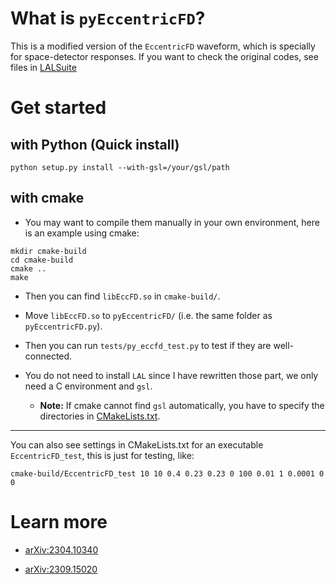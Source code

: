 # What is `pyEccentricFD`?

This is a modified version of the `EccentricFD` waveform, which is specially for space-detector responses. 
If you want to check the original codes, see files in [LALSuite](https://github.com/lscsoft/lalsuite/tree/master/lalsimulation/lib)

# Get started

## with Python (Quick install)

```shell
python setup.py install --with-gsl=/your/gsl/path
```

## with cmake

- You may want to compile them manually in your own environment, here is an example using cmake:

```shell
mkdir cmake-build
cd cmake-build
cmake ..
make
```

- Then you can find `libEccFD.so` in `cmake-build/`.

- Move `libEccFD.so` to `pyEccentricFD/` (i.e. the same folder as `pyEccentricFD.py`).

- Then you can run `tests/py_eccfd_test.py` to test if they are well-connected.

- You do not need to install `LAL` since I have rewritten those part, we only need a C environment and `gsl`.

  - **Note:** If cmake cannot find `gsl` automatically, you have to specify the directories in [CMakeLists.txt](https://github.com/HumphreyWang/pyEccentricFD/blob/master/CMakeLists.txt).

---

You can also see settings in CMakeLists.txt for an executable `EccentricFD_test`, this is just for testing, like:

```shell
cmake-build/EccentricFD_test 10 10 0.4 0.23 0.23 0 100 0.01 1 0.0001 0 0
```

# Learn more

- [arXiv:2304.10340](https://arxiv.org/abs/2304.10340)

- [arXiv:2309.15020](https://arxiv.org/abs/2309.15020)